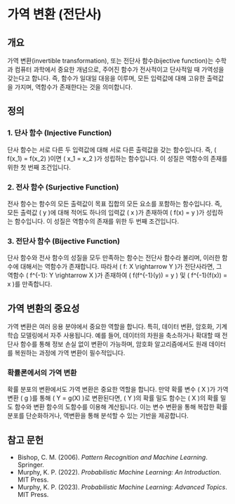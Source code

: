 # 가역 변환 (전단사)

## 개요
가역 변환(invertible transformation), 또는 전단사 함수(bijective function)는 수학과 컴퓨터 과학에서 중요한 개념으로, 주어진 함수가 전사적이고 단사적일 때 가역성을 갖는다고 합니다. 즉, 함수가 일대일 대응을 이루며, 모든 입력값에 대해 고유한 출력값을 가지며, 역함수가 존재한다는 것을 의미합니다.

## 정의

### 1. 단사 함수 (Injective Function)
단사 함수는 서로 다른 두 입력값에 대해 서로 다른 출력값을 갖는 함수입니다. 즉, \( f(x_1) = f(x_2) \)이면 \( x_1 = x_2 \)가 성립하는 함수입니다. 이 성질은 역함수의 존재를 위한 첫 번째 조건입니다.

### 2. 전사 함수 (Surjective Function)
전사 함수는 함수의 모든 출력값이 목표 집합의 모든 요소를 포함하는 함수입니다. 즉, 모든 출력값 \( y \)에 대해 적어도 하나의 입력값 \( x \)가 존재하여 \( f(x) = y \)가 성립하는 함수입니다. 이 성질은 역함수의 존재를 위한 두 번째 조건입니다.

### 3. 전단사 함수 (Bijective Function)
단사 함수와 전사 함수의 성질을 모두 만족하는 함수는 전단사 함수라 불리며, 이러한 함수에 대해서는 역함수가 존재합니다. 따라서 \( f: X \rightarrow Y \)가 전단사라면, 그 역함수 \( f^{-1}: Y \rightarrow X \)가 존재하여 \( f(f^{-1}(y)) = y \) 및 \( f^{-1}(f(x)) = x \)를 만족합니다.

## 가역 변환의 중요성
가역 변환은 여러 응용 분야에서 중요한 역할을 합니다. 특히, 데이터 변환, 암호화, 기계 학습 모델링에서 자주 사용됩니다. 예를 들어, 데이터의 차원을 축소하거나 확대할 때 전단사 함수를 통해 정보 손실 없이 변환이 가능하며, 암호화 알고리즘에서도 원래 데이터를 복원하는 과정에 가역 변환이 필수적입니다.

### 확률론에서의 가역 변환
확률 분포의 변환에서도 가역 변환은 중요한 역할을 합니다. 만약 확률 변수 \( X \)가 가역 변환 \( g \)를 통해 \( Y = g(X) \)로 변환된다면, \( Y \)의 확률 밀도 함수는 \( X \)의 확률 밀도 함수와 변환 함수의 도함수를 이용해 계산됩니다. 이는 변수 변환을 통해 복잡한 확률 분포를 단순화하거나, 역변환을 통해 분석할 수 있는 기반을 제공합니다.

## 참고 문헌
- Bishop, C. M. (2006). *Pattern Recognition and Machine Learning*. Springer.
- Murphy, K. P. (2022). *Probabilistic Machine Learning: An Introduction*. MIT Press.
- Murphy, K. P. (2023). *Probabilistic Machine Learning: Advanced Topics*. MIT Press.

